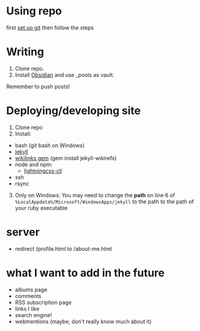 # Using repo
first [set up git](https://www.theodinproject.com/lessons/foundations-setting-up-git) then follow the steps

# Writing
1. Clone repo.
2. Install [Obsidian](https://obsidian.md/) and use _posts as vault.

Remember to push posts!

# Deploying/developing site
1. Clone repo
2. Install:
* bash (git bash on Windows)
* [jekyll](https://jekyllrb.com/docs/installation/)
* [wikilinks gem](https://github.com/wikibonsai/jekyll-wikirefs) (gem install jekyll-wikirefs)
* node and npm:
    * [lightningcss-cli](https://lightningcss.dev/docs.html)
* ssh
* rsync
3. Only on Windows:
You may need to change the **path** on line 6 of `%LocalAppdata%/Microsoft/WindowsApps/jekyll` to the path to the path of your ruby executable

# server
* redirect /profile.html to /about-me.html

# what I want to add in the future
* albums page
* comments
* RSS subscription page
* links I like
* search engine!
* webmentions (maybe, don't really know much about it)

